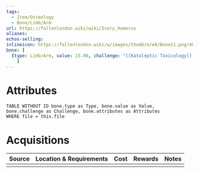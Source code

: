 ```yaml
---
tags:
  - Item/Osteology
  - Bone/Limb/Arm
url: https://fallenlondon.wiki/wiki/Ivory_Humerus
aliases:
echos-selling:
inlineicon: https://fallenlondon.wiki/w/images/thumb/e/e6/Bone11.png/40px-Bone11.png
bone: [
  {type: Limb/Arm, value: 15.00, challenge: "[[Kataleptic Toxicology]] 6", attributes: "0-2 x [[Implausibility]]"}
	]
---
```



# Attributes 

```dataview
TABLE WITHOUT ID bone.type as Type, bone.value as Value, bone.challenge as Challenge, bone.attributes as Attributes 
WHERE file = this.file 
```


# Acquisitions

| Source | Location & Requirements | Cost | Rewards | Notes |
| ------ | ----------------------- | ---- | ------- | ----- |
|        |                         |      |         |       |


